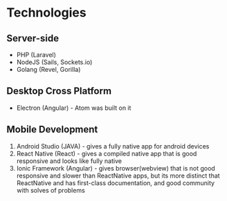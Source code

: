 # Technologies

## Server-side
* PHP (Laravel)
* NodeJS (Sails, Sockets.io)
* Golang (Revel, Gorilla)
             
## Desktop Cross Platform
* Electron (Angular) - Atom was built on it

## Mobile Development 
1. Android Studio (JAVA) - gives a fully native app for android devices
2. React Native (React) - gives a compiled native app that is good responsive and looks like fully native
3. Ionic Framework (Angular) - gives browser(webview) that is not good responsive and slower than ReactNative apps, 
                               but its more distinct that ReactNative and has first-class documentation, 
                               and good community with solves of problems
